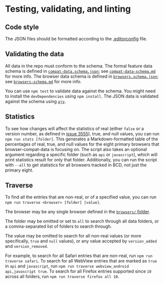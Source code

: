 # Testing, validating, and linting

## Code style

The JSON files should be formatted according to the [.editorconfig](../.editorconfig) file.

## Validating the data

All data in the repo must conform to the schema. The formal feature data schema is defined in [`compat-data.schema.json`](../schemas/compat-data.schema.json); see [`compat-data-schema.md`](../schemas/compat-data-schema.md) for more info. The browser data schema is defined in [`browsers.schema.json`](../schemas/browsers.schema.json); see [`browsers-schema.md`](../schemas/browsers-schema.md) for more info.

You can use `npm test` to validate data against the schema. You might need to install the `devDependencies` using `npm install`.
The JSON data is validated against the schema using [`ajv`](http://epoberezkin.github.io/ajv/).

## Statistics

To see how changes will affect the statistics of real (either `false` or a version number, as defined in [issue 3555](https://github.com/mdn/browser-compat-data/issues/3555)), true, and null values, you can run `npm run stats [folder]`. This generates a Markdown-formatted table of the percentages of real, true, and null values for the eight primary browsers that browser-compat-data is focusing on. The script also takes an optional argument regarding a specific folder (such as `api` or `javascript`), which will print statistics result for only that folder. Additionally, you can run the script with `--all` to get statistics for all browsers tracked in BCD, not just the primary eight.

## Traverse

To find all the entries that are non-real, or of a specified value, you can run `npm run traverse <browser> [folder] [value]`.

The browser may be any single browser defined in the [`browsers/` folder](../browsers/).

The folder may be omitted or set to `all` to search through all data folders, or a comma-separated list of folders to search through.

The value may be omitted to search for all non-real values (or more specifically, `true` and `null` values), or any value accepted by `version_added` and `version_removed`.

For example, to search for all Safari entries that are non-real, run `npm run traverse safari`. To search for all WebView entries that are marked as `true` in `api` and `javascript`, run `npm run traverse webview_android api,javascript true`. To search for all Firefox entries supported since `10` across all folders, run `npm run traverse firefox all 10`.
